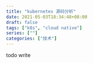 ```yaml
---
title: "kubernetes 源码分析"
date: 2021-05-03T18:34:48+08:00
draft: false
tags: ["k8s", "cloud native"]
series: [""]
categories: ["技术"]
---
```



todo write